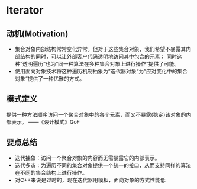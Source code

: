 # Iterator

## 动机(Motivation)
+ 集合对象内部结构常常变化异常。但对于这些集合对象，我们希望不暴露其内部结构的同时，可以让外部客户代码透明地访问其中包含的元素；
同时这种”透明遍历“也为”同一种算法在多种集合对象上进行操作“提供了可能。
+ 使用面向对象技术将这种遍历机制抽象为”迭代器对象“为”应对变化中的集合对象“提供了一种优雅的方式。

## 模式定义
提供一种方法顺序访问一个聚合对象中的各个元素，而又不暴露(稳定)该对象的内部表示。
——《设计模式》GoF

## 要点总结
+ 迭代抽象：访问一个聚合对象的内容而无需暴露它的内部表示。
+ 迭代多态：为遍历不同的集合对象提供一个统一的接口，从而支持同样的算法在不同的集合结构上进行操作。
+ 对C++来说是过时的，现在迭代器用模板，面向对象的方式性能低
